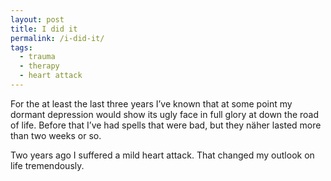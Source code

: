 ```yaml
---
layout: post
title: I did it
permalink: /i-did-it/
tags:
  - trauma
  - therapy
  - heart attack
---
```

For the at least the last three years I’ve known that at some point my dormant depression would show its ugly face in full glory at down the road of life. Before that I’ve had spells that were bad, but they näher lasted more than two weeks or so. 

Two years ago I suffered a mild heart attack. That changed my outlook on life tremendously.